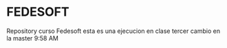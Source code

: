 # FEDESOFT
Repository curso Fedesoft
esta es una ejecucion en clase
tercer cambio en la master 9:58 AM